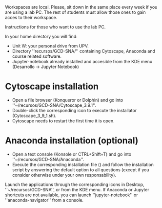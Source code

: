 
Workspaces are local. Please, sit down in the same place every week if you are using a lab PC. The rest of students must allow those ones to gain acces to their workspace.

Instructions for those who want to use the lab PC.

In your home directory you will find:

- Unit W: your personal drive from UPV.
- Directory ''recursos/GCD-SNA/'' containing Cytoscape, Anaconda and course related software.
- Jupyter-notebook already installed and accesible from the KDE menu (Desarrollo -> Jupyter Notebook)

# Cytoscape installation

- Open a file browser (Konqueror or Dolphin) and go into ''~/recursos/GCD-SNA/Cytoscape_3.9.1''. 
- Double-click the corresponding icon to execute the installator (Cytoscape_3_9_1.sh).
- Cytoscape needs to restart the first time it is open.

# Anaconda installation (optional)
- Open a text console (Konsole or CTRL+Shift+T) and go into ''~/recursos/GCD-SNA/Anaconda''.
- Execute the corresponding installation file () and follow the installation script by answering the default option to all questions (except if you consider otherwise under your own responsability).

Launch the applications through the corresponding icons in Desktop, ''~/recursos/GCD-SNA'', or from the KDE menu. If Anaconda or Jupyter shortcuts are not available, you can launch ''jupyter-notebook'' or ''anaconda-navigator'' from a console.
